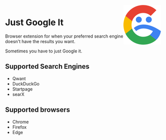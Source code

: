 <img src="https://github.com/dczysz/justgoogleit/blob/master/src/icons/icon-128.png" alt="Just Google It Logo" align="right">

# Just Google It

Browser extension for when your preferred search engine doesn't have the results you want.

Sometimes you have to just Google it.


## Supported Search Engines
* Qwant
* DuckDuckGo
* Startpage
* searX


## Supported browsers
* Chrome
* Firefox
* Edge
